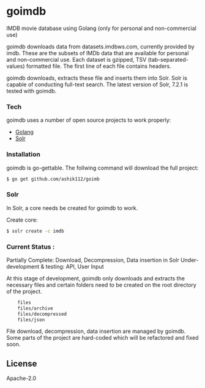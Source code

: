 # goimdb
IMDB movie database using Golang (only for personal and non-commercial use)

goimdb downloads data from datasets.imdbws.com, currently provided by imdb. These are the subsets of IMDb data that are available for personal and non-commercial use. Each dataset is gzipped, TSV (tab-separated-values) formatted file. The first line of each file contains headers.

goimdb downloads, extracts these file and inserts them into  Solr. Solr is capable of conducting full-text search. The latest version of Solr, 7.2.1 is tested with goimdb.
### Tech
goimdb uses a number of open source projects to work properly:

* [Golang] 
* [Solr] 

### Installation
goimdb is go-gettable. The follwing command will download the full project:

```sh
$ go get github.com/ashik112/goimb
```

### Solr
In Solr, a core needs be created for goimdb to work.

Create core:
```sh
$ solr create -c imdb
```

### Current Status :
Partially Complete: Download, Decompression, Data insertion in Solr
Under-development & testing: API, User Input

At this stage of development, goimdb only downloads and extracts the necessary files and certain folders need to be created on the root directory of the project.

```sh
    files
    files/archive
    files/decompressed
    files/json
```
File download, decompression, data insertion are managed by goimdb. Some parts of the project are hard-coded which will be refactored and fixed soon.

License
----
Apache-2.0

[//]: # 
   [Golang]: <https://golang.org/>
   [Solr]: <http://lucene.apache.org/solr/>